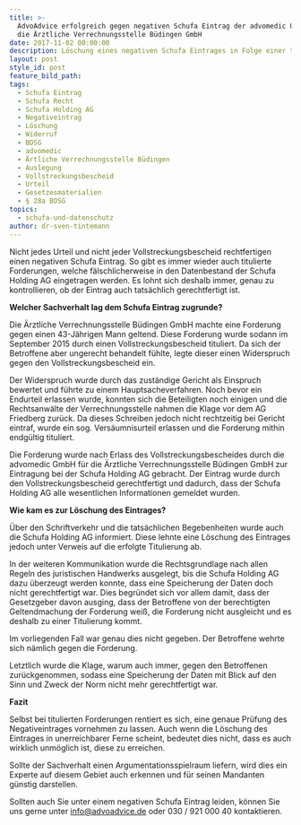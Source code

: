 ```yaml
---
title: >-
  AdvoAdvice erfolgreich gegen negativen Schufa Eintrag der advomedic GmbH für
  die Ärztliche Verrechnungsstelle Büdingen GmbH
date: 2017-11-02 00:00:00
description: Löschung eines negativen Schufa Eintrages in Folge einer titulierten Forderung
layout: post
style_id: post
feature_bild_path:
tags:
  - Schufa Eintrag
  - Schufa Recht
  - Schufa Holding AG
  - Negativeintrag
  - Löschung
  - Widerruf
  - BDSG
  - advomedic
  - Ärtliche Verrechnungsstelle Büdingen
  - Auslegung
  - Vollstreckungsbescheid
  - Urteil
  - Gesetzesmaterialien
  - § 28a BDSG
topics:
  - schufa-und-datenschutz
author: dr-sven-tintemann
---
```



Nicht jedes Urteil und nicht jeder Vollstreckungsbescheid rechtfertigen einen negativen Schufa Eintrag. So gibt es immer wieder auch titulierte Forderungen, welche fälschlicherweise in den Datenbestand der Schufa Holding AG eingetragen werden. Es lohnt sich deshalb immer, genau zu kontrollieren, ob der Eintrag auch tatsächlich gerechtfertigt ist.

**Welcher Sachverhalt lag dem Schufa Eintrag zugrunde?**

Die Ärztliche Verrechnungsstelle Büdingen GmbH machte eine Forderung gegen einen 43-Jährigen Mann geltend. Diese Forderung wurde sodann im September 2015 durch einen Vollstreckungsbescheid tituliert. Da sich der Betroffene aber ungerecht behandelt fühlte, legte dieser einen Widerspruch gegen den Vollstreckungsbescheid ein.

Der Widerspruch wurde durch das zuständige Gericht als Einspruch bewertet und führte zu einem Hauptsacheverfahren. Noch bevor ein Endurteil erlassen wurde, konnten sich die Beteiligten noch einigen und die Rechtsanwälte der Verrechnungsstelle nahmen die Klage vor dem AG Friedberg zurück. Da dieses Schreiben jedoch nicht rechtzeitig bei Gericht eintraf, wurde ein sog. Versäumnisurteil erlassen und die Forderung mithin endgültig tituliert.

Die Forderung wurde nach Erlass des Vollstreckungsbescheides durch die advomedic GmbH für die Ärztliche Verrechnungsstelle Büdingen GmbH zur Eintragung bei der Schufa Holding AG gebracht. Der Eintrag wurde durch den Vollstreckungsbescheid gerechtfertigt und dadurch, dass der Schufa Holding AG alle wesentlichen Informationen gemeldet wurden.

**Wie kam es zur Löschung des Eintrages?**

Über den Schriftverkehr und die tatsächlichen Begebenheiten wurde auch die Schufa Holding AG informiert. Diese lehnte eine Löschung des Eintrages jedoch unter Verweis auf die erfolgte Titulierung ab.

In der weiteren Kommunikation wurde die Rechtsgrundlage nach allen Regeln des juristischen Handwerks ausgelegt, bis die Schufa Holding AG dazu überzeugt werden konnte, dass eine Speicherung der Daten doch nicht gerechtfertigt war. Dies begründet sich vor allem damit, dass der Gesetzgeber davon ausging, dass der Betroffene von der berechtigten Geltendmachung der Forderung weiß, die Forderung nicht ausgleicht und es deshalb zu einer Titulierung kommt.

Im vorliegenden Fall war genau dies nicht gegeben. Der Betroffene wehrte sich nämlich gegen die Forderung.

Letztlich wurde die Klage, warum auch immer, gegen den Betroffenen zurückgenommen, sodass eine Speicherung der Daten mit Blick auf den Sinn und Zweck der Norm nicht mehr gerechtfertigt war.

**Fazit**

Selbst bei titulierten Forderungen rentiert es sich, eine genaue Prüfung des Negativeintrages vornehmen zu lassen. Auch wenn die Löschung des Eintrages in unerreichbarer Ferne scheint, bedeutet dies nicht, dass es auch wirklich unmöglich ist, diese zu erreichen.

Sollte der Sachverhalt einen Argumentationsspielraum liefern, wird dies ein Experte auf diesem Gebiet auch erkennen und für seinen Mandanten günstig darstellen.

Sollten auch Sie unter einem negativen Schufa Eintrag leiden, können Sie uns gerne unter [&#105;&#110;&#102;&#111;&#064;&#097;&#100;&#118;&#111;&#097;&#100;&#118;&#105;&#099;&#101;&#046;&#100;&#101;](&#109;&#097;&#105;&#108;&#116;&#111;:&#105;&#110;&#102;&#111;&#064;&#097;&#100;&#118;&#111;&#097;&#100;&#118;&#105;&#099;&#101;&#046;&#100;&#101;) oder 030 / 921 000 40 kontaktieren.